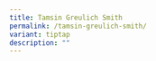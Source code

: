 ```yaml
---
title: Tamsin Greulich Smith
permalink: /tamsin-greulich-smith/
variant: tiptap
description: ""
---
```

